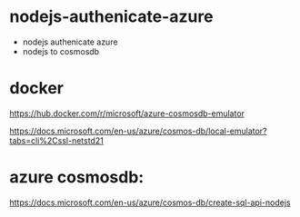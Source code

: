 # nodejs-authenicate-azure
- nodejs authenicate azure
- nodejs to cosmosdb

# docker
https://hub.docker.com/r/microsoft/azure-cosmosdb-emulator

https://docs.microsoft.com/en-us/azure/cosmos-db/local-emulator?tabs=cli%2Cssl-netstd21

# azure cosmosdb:
https://docs.microsoft.com/en-us/azure/cosmos-db/create-sql-api-nodejs
